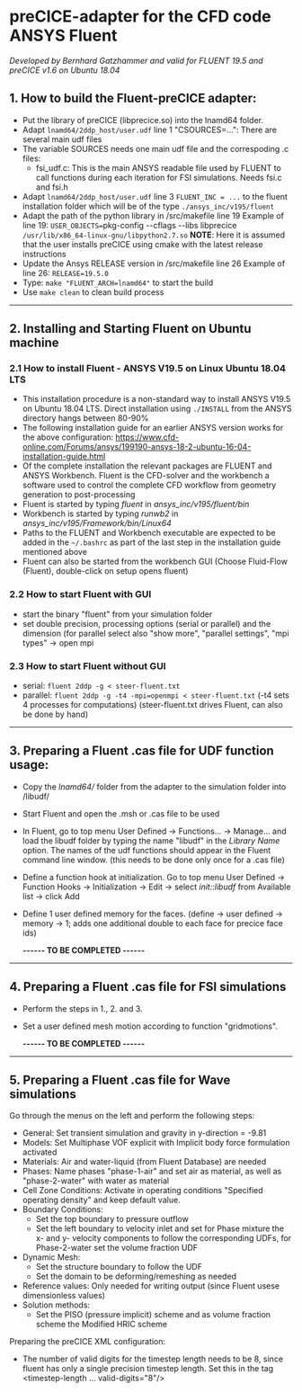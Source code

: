 # preCICE-adapter for the CFD code ANSYS Fluent
*Developed by Bernhard Gatzhammer and valid for FLUENT 19.5 and preCICE v1.6 on Ubuntu 18.04*

## 1. How to build the Fluent-preCICE adapter: 
  * Put the library of preCICE (libprecice.so) into the lnamd64 folder.
  * Adapt `lnamd64/2ddp_host/user.udf` line 1 "CSOURCES=...": There are several main udf files
  * The variable SOURCES needs one main udf file and the correspoding .c files: 
    + fsi_udf.c: This is the main ANSYS readable file used by FLUENT to call functions during each iteration
                 for FSI simulations. Needs fsi.c and fsi.h
  * Adapt `lnamd64/2ddp_host/user.udf` line 3 `FLUENT_INC = ...` to the fluent installation
    folder which will be of the type `./ansys_inc/v195/fluent`  
  * Adapt the path of the python library in /src/makefile line 19
    Example of line 19: `USER_OBJECTS=`pkg-config --cflags --libs libprecice` /usr/lib/x86_64-linux-gnu/libpython2.7.so`
    **NOTE**: Here it is assumed that the user installs preCICE using cmake with the latest release instructions
  * Update the Ansys RELEASE version in /src/makefile line 26
    Example of line 26: `RELEASE=19.5.0`
  * Type: `make "FLUENT_ARCH=lnamd64"` to start the build 
  * Use `make clean` to clean build process

--------------------------------------------------------------------------------

## 2. Installing and Starting Fluent on Ubuntu machine

  ### 2.1 How to install Fluent - **ANSYS V19.5 on Linux Ubuntu 18.04 LTS** 
  * This installation procedure is a non-standard way to install ANSYS V19.5 on Ubuntu 18.04 LTS.
    Direct installation using `./INSTALL` from the ANSYS directory hangs between 80-90%
  * The following installation guide for an earlier ANSYS version works for the above configuration:
    <https://www.cfd-online.com/Forums/ansys/199190-ansys-18-2-ubuntu-16-04-installation-guide.html>
  * Of the complete installation the relevant packages are FLUENT and ANSYS Workbench. Fluent is the 
    CFD-solver and the workbench a software used to control the complete CFD workflow from geometry
    generation to post-processing
  * Fluent is started by typing *fluent* in *ansys_inc/v195/fluent/bin*
  * Workbench is started by typing *runwb2* in
      *ansys_inc/v195/Framework/bin/Linux64*
  * Paths to the FLUENT and Workbench executable are expected to be added in the `~/.bashrc` as part of 
    the last step in the installation guide mentioned above 
  * Fluent can also be started from the workbench GUI (Choose Fluid-Flow
    (Fluent), double-click on setup opens fluent)

  ### 2.2 How to start Fluent with GUI
  * start the binary "fluent" from your simulation folder
  * set double precision, processing options (serial or parallel) and the dimension
    (for parallel select also "show more", "parallel settings", "mpi types" -> open mpi

  ### 2.3 How to start Fluent without GUI
  * serial:   `fluent 2ddp -g < steer-fluent.txt`
  * parallel: `fluent 2ddp -g -t4 -mpi=openmpi < steer-fluent.txt`
    (-t4 sets 4 processes for computations)
    (steer-fluent.txt drives Fluent, can also be done by hand)

--------------------------------------------------------------------------------

## 3. Preparing a Fluent .cas file for UDF function usage:
  * Copy the *lnamd64/* folder from the adapter to the simulation folder into /libudf/
  * Start Fluent and open the .msh or .cas file to be used
  * In Fluent, go to top menu User Defined -> Functions... -> Manage... and 
    load the libudf folder by typing the name "libudf" in the *Library Name* option. 
    The names of the udf functions should appear in the Fluent command line window. 
    (this needs to be done only once for a .cas file)
  * Define a function hook at initialization. Go to top menu User Defined -> Function Hooks ->
    Initialization -> Edit -> select *init::libudf* from Available list -> click Add
  * Define 1 user defined memory for the faces. (define -> user defined -> memory -> 1; 
    adds one additional double to each face for precice face ids)

    **------ TO BE COMPLETED ------** 

--------------------------------------------------------------------------------

## 4. Preparing a Fluent .cas file for FSI simulations

  * Perform the steps in 1., 2. and 3.
  * Set a user defined mesh motion according to function "gridmotions".
  
    **------ TO BE COMPLETED ------** 

--------------------------------------------------------------------------------

## 5. Preparing a Fluent .cas file for Wave simulations

Go through the menus on the left and perform the following steps:
  * General: Set transient simulation and gravity in y-direction = -9.81
  * Models: Set Multiphase VOF explicit with Implicit body force formulation activated
  * Materials: Air and water-liquid (from Fluent Database) are needed
  * Phases: Name phases "phase-1-air" and set air as material, as well as 
    "phase-2-water" with water as material
  * Cell Zone Conditions: Activate in operating conditions "Specified operating 
    density" and keep default value.
  * Boundary Conditions:
    + Set the top boundary to pressure outflow
    + Set the left boundary to velocity inlet and set for Phase mixture the 
      x- and y- velocity components to follow the corresponding UDFs, for 
      Phase-2-water set the volume fraction UDF
  * Dynamic Mesh: 
    + Set the structure boundary to follow the UDF
    + Set the domain to be deforming/remeshing as needed
  * Reference values: Only needed for writing output (since Fluent usese 
    dimensionless values)
  * Solution methods: 
    + Set the PISO (pressure implicit) scheme and as volume fraction scheme the 
      Modified HRIC scheme

Preparing the preCICE XML configuration:
  * The number of valid digits for the timestep length needs to be 8, since fluent
    has only a single precision timestep length. Set this in the tag <timestep-length ... valid-digits="8"/>
